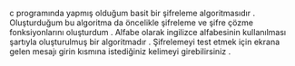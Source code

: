 c programında yapmış olduğum basit bir şifreleme algoritmasıdır . Oluşturduğum bu algoritma da öncelikle şifreleme ve şifre çözme fonksiyonlarını oluşturdum . Alfabe olarak ingilizce alfabesinin kullanılması şartıyla oluşturulmuş bir algoritmadır . Şifrelemeyi test etmek için ekrana gelen mesajı girin kısmına istediğiniz kelimeyi girebilirsiniz .
